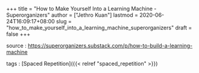 +++
title = "How to Make Yourself Into a Learning Machine - Superorganizers"
author = ["Jethro Kuan"]
lastmod = 2020-06-24T16:09:17+08:00
slug = "how_to_make_yourself_into_a_learning_machine_superorganizers"
draft = false
+++

source
: <https://superorganizers.substack.com/p/how-to-build-a-learning-machine>

tags
: [Spaced Repetition]({{< relref "spaced_repetition" >}})
